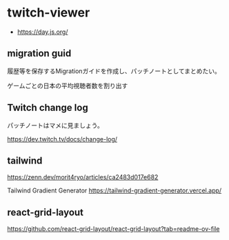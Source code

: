 <!-- @format -->

# twitch-viewer

- https://day.js.org/

## migration guid

履歴等を保存するMigrationガイドを作成し、パッチノートとしてまとめたい。

ゲームごとの日本の平均視聴者数を割り出す

## Twitch change log

パッチノートはマメに見ましょう。

https://dev.twitch.tv/docs/change-log/

## tailwind

https://zenn.dev/morit4ryo/articles/ca2483d017e682

Tailwind Gradient Generator
https://tailwind-gradient-generator.vercel.app/


## react-grid-layout

https://github.com/react-grid-layout/react-grid-layout?tab=readme-ov-file
